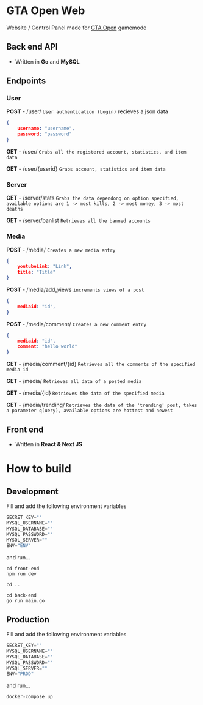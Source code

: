 # GTA Open Web

Website / Control Panel made for [GTA Open](https://github.com/PatrickGTR/gta-open) gamemode

## Back end API

- Written in **Go** and **MySQL**

## Endpoints

### User

**POST** - /user/ `User authentication (Login)` recieves a json data
```json
{
    username: "username",
    password: "password"
}
```

**GET** - /user/ `Grabs all the registered account, statistics, and item data`

**GET** - /user/{userid} `Grabs account, statistics and item data`

### Server

**GET** - /server/stats `Grabs the data dependong on option specified, available options are 1 -> most kills, 2 -> most money, 3 -> most deaths`

**GET** - /server/banlist `Retrieves all the banned accounts`

### Media
**POST** - /media/ `Creates a new media entry`
```json
{
    youtubeLink: "Link",
    title: "Title"
}
```

**POST** - /media/add_views `increments views of a post`
```json
{
    mediaid: "id",
}
```

**POST** - /media/comment/ `Creates a new comment entry`
```json
{
    mediaid: "id",
    comment: "hello world"
}
```

**GET** - /media/comment/{id} `Retrieves all the comments of the specified media id`

**GET** - /media/ `Retrieves all data of a posted media`

**GET** - /media/{id} `Retrieves the data of the specified media`

**GET** - /media/trending/ `Retrieves the data of the 'trending' post, takes a parameter q(uery), available options are hottest and newest`


## Front end

- Written in **React & Next JS**

# How to build

## Development

Fill and add the following environment variables

```js
SECRET_KEY=""
MYSQL_USERNAME=""
MYSQL_DATABASE=""
MYSQL_PASSWORD=""
MYSQL_SERVER=""
ENV="ENV"
```

and run...
```batch
cd front-end
npm run dev

cd ..

cd back-end
go run main.go
```

## Production

Fill and add the following environment variables

```js
SECRET_KEY=""
MYSQL_USERNAME=""
MYSQL_DATABASE=""
MYSQL_PASSWORD=""
MYSQL_SERVER=""
ENV="PROD"
```

and run...
```batch
docker-compose up
```
